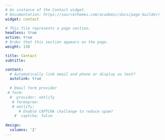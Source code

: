 ```yaml
---
# An instance of the Contact widget.
# Documentation: https://sourcethemes.com/academic/docs/page-builder/
widget: contact

# This file represents a page section.
headless: true
active: true 
# Order that this section appears on the page.
weight: 130

title: Contact
subtitle:

content:
  # Automatically link email and phone or display as text?
  autolink: true
  
  # Email form provider
 # form:
  #  provider: netlify
   # formspree:
   # netlify:
      # Enable CAPTCHA challenge to reduce spam?
    #  captcha: false
  
design:
  columns: '2'
---
```

